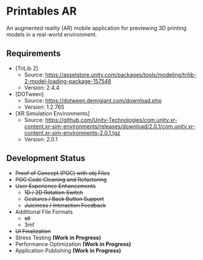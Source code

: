 # Printables AR

An augmented reality (AR) mobile application for previewing 3D printing models in a real-world environment.

## Requirements

- [TriLib 2]
    - Source: https://assetstore.unity.com/packages/tools/modeling/trilib-2-model-loading-package-157548
    - Version: 2.4.4
- [DOTween]
    - Source: https://dotween.demigiant.com/download.php
    - Version: 1.2.765
- [XR Simulation Environments]
    - Source: https://github.com/Unity-Technologies/com.unity.xr-content.xr-sim-environments/releases/download/2.0.1/com.unity.xr-content.xr-sim-environments-2.0.1.tgz
    - Version: 2.0.1


## Development Status

- ~~Proof of Concept (POC) with obj Files~~
- ~~POC Code Cleaning and Refactoring~~
- ~~User Experience Enhancements~~
    - ~~1D / 2D Rotation Switch~~
    - ~~Gestures / Back Button Support~~
    - ~~Juiciness / Interaction Feedback~~
- Additional File Formats
    - ~~stl~~
    - 3mf
- ~~UI Finalization~~
- Stress Testing **(Work in Progress)**
- Performance Optimization **(Work in Progress)**
- Application Publishing **(Work in Progress)**
